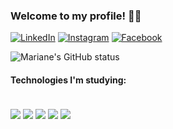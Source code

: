 ### Welcome to my profile! 🙋‍♀️
[![LinkedIn](https://img.shields.io/badge/LinkedIn-0077B5?style=for-the-badge&logo=linkedin&logoColor=white)](https://www.linkedin.com/in/mariane-limoli-77a85419a/)
[![Instagram](https://img.shields.io/badge/Instagram-E4405F?style=for-the-badge&logo=instagram&logoColor=white)](https://www.instagram.com/marianelimoli/)
[![Facebook](https://img.shields.io/badge/Facebook-1877F2?style=for-the-badge&logo=facebook&logoColor=white)](https://www.facebook.com/mariane.limoli)

![Mariane's GitHub status](https://github-readme-stats.vercel.app/api?username=mariane-limoli&show_icons=true&theme=dracula)

#### Technologies I'm studying:
<div style="display: inline_block"><br/>
  <img align="center" alt"C" src="https://img.shields.io/badge/C-00599C?style=for-the-badge&logo=c&logoColor=white"/>
  <img align="center" alt"C#" src="https://img.shields.io/badge/C%23-239120?style=for-the-badge&logo=c-sharp&logoColor=white"/>
  <img align="center" alt"HTML" src="https://img.shields.io/badge/HTML-239120?style=for-the-badge&logo=html5&logoColor=white"/>
  <img align="center" alt"CSS" src="https://img.shields.io/badge/CSS-239120?&style=for-the-badge&logo=css3&logoColor=white"/>
  <img align="center" alt"SAP" src=" https://img.shields.io/badge/SAP-0FAAFF?style=for-the-badge&logo=sap&logoColor=white"/>
</div>

